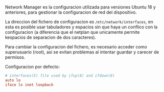 Network Manager es la configuracion utilizada para versiones Ubuntu 18 y anteriores, para gestionar la configuracion de red del dispositivo.

La direccion del fichero de configuracion es `/etc/network/interfaces`, en esta es posible usar tabuladores y espacios sin que haya un conflico con la configuracion (a diferencia que el netplan que unicamente permite kespacios de separacion de dos caracteres).

Para cambiar la configuracion del fichero, es necesario acceder como superusuario (root), asi se evitan problemas al intentar guardar y carecer de permisos.

Configuracion por defecto:
```conf
# interfaces(5) file used by ifup(8) and ifdown(8)
auto lo
iface lo inet loopback
```
